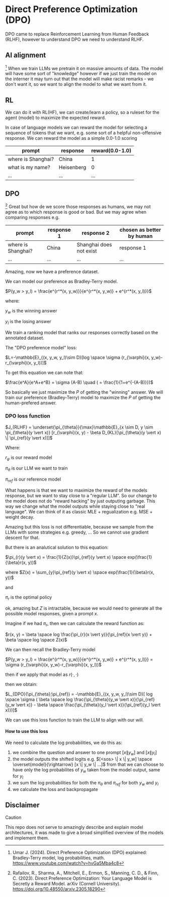 # Direct Preference Optimization (DPO)

DPO came to replace Reinforcement Learning from Human Feedback (RLHF), however to understand DPO we need to understand RLHF.

## AI alignment
[^2] When we train LLMs we pretrain it on massive amounts of data. The model will have some sort of "knowledge" however if we just train the model on the interner it may turn out that the model will make racist remarks - we don't want it, so we want to align the model to what we want from it.

## RL
We can do it with RL(HF), we can create/learn a policy, so a ruleset for the agent (model) to maximize the expected reward. 

In case of language models we can reward the model for selecting a sequence of tokens that we want, e.g. some sort of a helpful non-offensive response. We can reward the model as a simple 0.0-1.0 scoring

|prompt|response|reward(0.0-1.0)|
|------|--------|---------------|
|where is Shanghai?|China|1|
|what is my name?|Heisenberg|0|
|...|...|...|

## DPO
[^1] Great but how de we score those responses as humans, we may not agree as to which response is good or bad. But we may agree when comparing responses e.g.

|prompt|response 1|response 2|chosen as better by human|
|------|----------|----------|-------------------------|
|where is Shanghai?|China|Shanghai does not exist|response 1|
|...|...|...|...|

Amazing, now we have a preference dataset.

We can model our preference as Bradley-Terry model.

$P(y_w > y_l) = \frac{e^{r^*(x, y_w)}}{e^{r^*(x, y_w)} + e^{r^*(x, y_l)}}$

where:

$y_w$ is the winning answer

$y_l$ is the losing answer

We train a ranking model that ranks our responses correctly based on the annotated dataset.

The "DPO preference model" loss:

$L=-\mathbb{E}_{(x, y_w, y_l)\sim D}[log \space \sigma (r_{\varphi}(x, y_w)-r_{\varphi}(x, y_l))]$

To get this equation we can note that:

$\frac{e^A}{e^A+e^B} = \sigma (A-B) \quad ( = \frac{1}{1+e^{-(A-B)}})$

So basically we just maximize the $P$ of getting the "winning" answer. We will train our preference (Bradley-Terry) model to maximize the $P$ of getting the human-prefered answer.

### DPO loss function

$J_{RLHF} = \underset{\pi_{\theta}}{\max}\mathbb{E}_{x \sim D, y \sim \pi_{\theta}(y \vert x)} [r_{\varphi}(x, y) - \beta D_{KL}[\pi_{\theta}(y \vert x) \| \pi_{ref}(y \vert x)]]$

Where:

$r_{\varphi}$ is our reward model

$\pi_{\theta}$ is our LLM we want to train

$\pi_{ref}$ is our reference model

What happens is that we want to maximize the reward of the models response, but we want to stay close to a "regular LLM". So our change to the model does not do "reward hacking" by just outputing garbage. This way we change what the model outputs while staying close to "real language". We can think of it as classic MLE + regualization e.g. MSE + weight decay.

Amazing but this loss is not differentiable, because we sample from the LLMs with some strategies e.g. greedy, ... So we cannot use gradient descent for that.

But there is an analutical solution to this equation:

$\pi_{r}(y \vert x) = \frac{1}{Z(x)}\pi_{ref}(y \vert x) \space exp(\frac{1}{\beta}r(x, y))$

where $Z(x) = \sum_{y}\pi_{ref}(y \vert x) \space exp(\frac{1}{\beta}r(x, y))$

and

$\pi_{r}$ is the optimal policy

ok, amazing but $Z$ is intractable, because we would need to generate all the possible model responses, given a prompt $x$.

Imagine if we had $\pi_{r}$, then we can calculate the reward function as:

$r(x, y) = \beta \space log \frac{\pi_{r}(x \vert y)}{\pi_{ref}(x \vert y)} + \beta \space log \space Z(x)$

We can then recall the Bradley-Terry model

$P(y_w > y_l) = \frac{e^{r^*(x, y_w)}}{e^{r^*(x, y_w)} + e^{r^*(x, y_l)}} = \sigma (r_{\varphi}(x, y_w)-r_{\varphi}(x, y_l))$

then if we apply that model as $r(\cdot, \cdot)$

then we obtain:

$L_{DPO}(\pi_{\theta};\pi_{ref}) = -\mathbb{E}_{(x, y_w, y_l)\sim D}[ log \space \sigma ( \beta \space log \frac{\pi_{\theta}(y_w \vert x)}{\pi_{ref}(y_w \vert x)} - \beta \space \frac{\pi_{\theta}(y_l \vert x)}{\pi_{ref}(y_l \vert x)})]$

We can use this loss function to train the LLM to align with our will.

#### How to use this loss

We need to calculate the log probabilities, we do this as:

1. we combine the question and answer to one prompt
$[x \| y_w]$ and $[x \| y_l]$
2. the model outputs the shifted logits e.g.
$[<sos> \| x \| y_w] \space \overset{model}{\rightarrow} [x \| y_w \| ...]$ from that we can choose to have only the log probabilites of $y_w$ taken from the model output, same for $y_l$
3. we sum the log probabilities for both the
$\pi_{\theta}$ and $\pi_{ref}$ for both $y_w$ and $y_l$
4. we calculate the loss and backpropagate

## Disclaimer
> [!CAUTION]
> This repo does not serve to amazingly describe and explain model architectures, it was made to give a broad simplified overview of the models and implement them.

[^1]: Rafailov, R., Sharma, A., Mitchell, E., Ermon, S., Manning, C. D., & Finn, C. (2023). Direct Preference Optimization: Your Language Model is Secretly a Reward Model. arXiv (Cornell University). https://doi.org/10.48550/arxiv.2305.18290

[^2]: Umar J. (2024). Direct Preference Optimization (DPO) explained: Bradley-Terry model, log probabilities, math. https://www.youtube.com/watch?v=hvGa5Mba4c8
